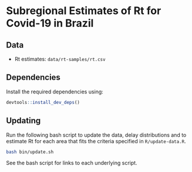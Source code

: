 
# Subregional Estimates of Rt for Covid-19 in Brazil


## Data

* Rt estimates: `data/rt-samples/rt.csv`

## Dependencies

Install the required dependencies using:

```r
devtools::install_dev_deps()
```

## Updating

Run the following bash script to update the data, delay distributions and to estimate Rt for each area that fits the criteria specified in `R/update-data.R`.

```bash
bash bin/update.sh
```

See the bash script for links to each underlying script.